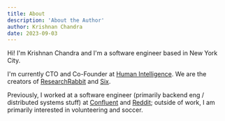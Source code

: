 ```yaml
---
title: About
description: 'About the Author'
author: Krishnan Chandra
date: 2023-09-03
---
```


Hi! I'm Krishnan Chandra and I'm a software engineer based in New York City.

I'm currently CTO and Co-Founder at [Human Intelligence](https://humanintelligence.ai/). We are the creators of [ResearchRabbit](https://researchrabbit.ai/) and [Six](https://sixhq.ai).

Previously, I worked at a software engineer (primarily backend eng / distributed systems stuff) at [Confluent](https://confluent.io/) and [Reddit](https://reddit.com/); outside of work, I am primarily interested in volunteering and soccer.
